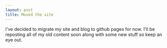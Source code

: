 ```yaml
---
layout: post
title: Moved the site
---
```


I've decided to migrate my site and blog to github pages for now.
I'll be reposting all of my old content soon along with some new stuff so keep an eye out.